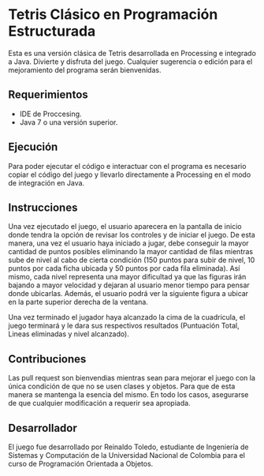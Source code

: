 # Tetris Clásico en Programación Estructurada

Esta es una versión clásica de Tetris desarrollada en Processing e integrado a Java. Divierte y disfruta del juego. Cualquier sugerencia o edición  para el mejoramiento del programa
serán bienvenidas.

## Requerimientos

 - IDE de Proccesing. 
 - Java 7 o una versión superior.

## Ejecución
Para poder ejecutar el código e interactuar con el programa es necesario copiar el código del juego y llevarlo directamente a Processing en el modo de integración en Java.

## Instrucciones
Una vez ejecutado el juego, el usuario aparecera en la pantalla de inicio donde tendra la opción de revisar los controles y de iniciar el juego. De esta manera, una vez el usuario haya iniciado a jugar,
debe conseguir la mayor cantidad de puntos posibles eliminando la mayor cantidad de filas mientras sube de nivel al cabo de cierta condición (150 puntos para subir de nivel, 10 puntos por cada ficha ubicada y 50 puntos por cada fila eliminada). Así mismo, cada nivel representa una mayor dificultad 
ya que las figuras irán bajando a mayor velocidad y dejaran al usuario menor tiempo para pensar donde ubicarlas. Además, el usuario podrá ver la siguiente figura a ubicar en la parte superior derecha de la ventana.

Una vez terminado el jugador haya alcanzado la cima de la cuadricula, el juego terminará y le dara sus respectivos resultados (Puntuación Total, Lineas eliminadas y nivel alcanzado).

## Contribuciones
Las pull request son bienvendias mientras sean para mejorar el juego con la única condición de que no se usen clases y objetos. Para que de esta manera se mantenga
la esencia del mismo.
En todo los casos, asegurarse de que cualquier modificación a requerir sea apropiada.


## Desarrollador
El juego fue desarrollado por Reinaldo Toledo, estudiante de Ingeniería de Sistemas y Computación de la Universidad Nacional de Colombia para el curso de Programación Orientada a Objetos.
